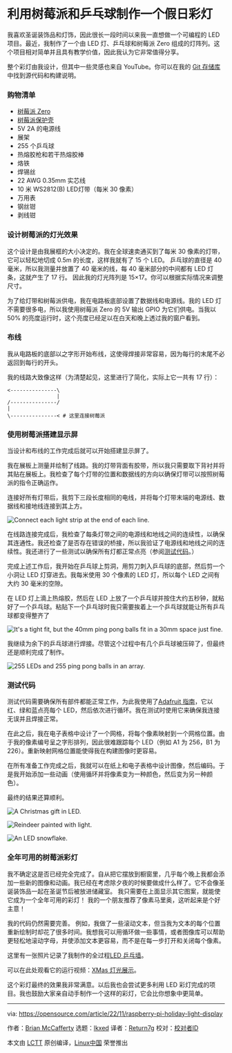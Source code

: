 [#]: subject: "Create a holiday light display with your Raspberry Pi and ping pong balls"
[#]: via: "https://opensource.com/article/22/11/raspberry-pi-holiday-light-display"
[#]: author: "Brian McCafferty https://opensource.com/users/bdm"
[#]: collector: "lkxed"
[#]: translator: "Return7g"
[#]: reviewer: " "
[#]: publisher: " "
[#]: url: " "

利用树莓派和乒乓球制作一个假日彩灯
======

我喜欢圣诞装饰品和灯饰，因此很长一段时间以来我一直想做一个可编程的 LED 项目。最近，我制作了一个由 LED 灯、乒乓球和树莓派 Zero 组成的灯阵列。这个项目相对简单并且具有教学价值，因此我认为它非常值得分享。

整个彩灯由我设计，但其中一些灵感也来自 YouTube。你可以在我的 [Git 存储库][1] 中找到源代码和构建说明。

### 购物清单

- [树莓派 Zero][2]
- [树莓派保护壳][3]
- 5V 2A 的电源线
- 展架
- 255 个乒乓球
- 热熔胶枪和若干热熔胶棒
- 烙铁
- 焊锡丝
- 22 AWG 0.35mm 实芯线
- 10 米 WS2812(B) LED灯带（每米 30 像素）
- 万用表
- 钢丝钳
- 剥线钳


### 设计树莓派的灯光效果

这个设计是由我展框的大小决定的。我在全球速卖通买到了每米 30 像素的灯带，它可以轻松地切成 0.5m 的长度，这样我就有了 15 个 LED。 乒乓球的直径是 40 毫米，所以我测量并放置了 40 毫米的线，每 40 毫米部分的中间都有 LED 灯条，这就产生了 17 行。 因此我的灯光阵列是 15×17。你可以根据实际情况来调整尺寸。

为了给灯带和树莓派供电，我在电路板底部设置了数据线和电源线。我的 LED 灯不需要很多电，所以我使用树莓派 Zero 的 5V 输出 GPIO 为它们供电。当我以 50% 的亮度运行时，这个亮度已经足以在白天和晚上透过我的窗户看到。

### 布线

我从电路板的底部以之字形开始布线，这使得焊接非常容易，因为每行的末尾不必返回到每行的开头。

我的线路大致像这样（为清楚起见，这里进行了简化，实际上它一共有 17 行）：

```
<---------------\
                |
/---------------/
|
\---------------< # 这里连接树莓派
```

### 使用树莓派搭建显示屏

当设计和布线的工作完成后就可以开始搭建显示屏了。

我在展板上测量并绘制了线路。我的灯带背面有胶带，所以我只需要取下背衬并将其贴在展板上。我检查了每个灯带的位置和数据线的方向以确保灯带可以按照树莓派的指令正确运作。

连接好所有灯带后，我剪下三段长度相同的电线，并将每个灯带末端的电源线、数据线和接地线连接到其上方。

![Connect each light strip at the end of each line.][4]

在线路连接完成后，我检查了每条灯带之间的电源线和地线之间的连续性，以确保其连通性。我还检查了是否存在错误的桥接，所以我验证了电源线和地线之间的连续性。我还进行了一些测试以确保所有灯都正常点亮（参阅[测试代码][5]。）

完成上述工作后，我开始在乒乓球上剪洞，用剪刀刺入乒乓球的底部，然后剪一个小洞让 LED 灯穿进去。我每米使用 30 个像素的 LED 灯，所以每个 LED 之间有大约 30 毫米的空隙。

在 LED 灯上滴上热熔胶，然后在 LED 上放了一个乒乓球并按住大约五秒钟，就粘好了一个乒乓球。粘贴下一个乒乓球时我只需要挨着上一个乒乓球就能让所有乒乓球都变得整齐了

![It's a tight fit, but the 40mm ping pong balls fit in a 30mm space just fine.][6]

我继续为余下的乒乓球进行焊接。尽管这个过程中有几个乒乓球被压碎了，但最终还是顺利完成了制作。

![255 LEDs and 255 ping pong balls in an array.][7]

### 测试代码

测试代码需要确保所有部件都能正常工作，为此我使用了[Adafruit 指南][8]，它以红、绿和蓝点亮每个 LED，然后依次进行循环。我在测试时使用它来确保我连接无误并且焊接正常。

在此之后，我在电子表格中设计了一个网格，将每个像素映射到一个网格位置。由于我的像素编号呈之字形排列，因此很难跟踪每个 LED（例如 A1 为 256，B1 为 226）。重新映射网格位置能使得我在构建图像时更容易。

在所有准备工作完成之后，我就可以在纸上和电子表格中设计图像，然后编码。于是我开始添加一些动画（使用循环并将像素变为一种颜色，然后变为另一种颜色）。

最终的结果还算顺利。

![A Christmas gift in LED.][9]

![Reindeer painted with light.][10]

![An LED snowflake.][11]

### 全年可用的树莓派彩灯

我不确定这是否已经完全完成了。自从把它摆放到橱窗里，几乎每个晚上我都会添加一些新的图像和动画。我已经在考虑除夕夜的时候要做成什么样了。它不会像圣诞装饰品一起在圣诞节后被放进储藏室。 我只需要在上面显示其它图案，就能使它成为一个全年可用的彩灯！ 我的一个朋友推荐了像素马里奥，这听起来是个好主意！

我的代码仍然需要完善。 例如，我做了一些滚动文本，但当我为文本的每个位置重新绘制时却花了很多时间。我想我可以用循环做一些事情，或者图像库可以帮助更轻松地滚动字母，并使添加文本更容易，而不是在每一步打开和关闭每个像素。

这里有一张照片记录了我制作的全过程[LED 乒乓墙][12]。

可以在此处观看它的运行视频：[XMas 灯光展示][13]。

这个彩灯最终的效果我非常满意。以后我也会尝试更多利用 LED 彩灯完成的项目。我也鼓励大家亲自动手制作一个这样的彩灯，它会比你想象中更简单。

--------------------------------------------------------------------------------

via: https://opensource.com/article/22/11/raspberry-pi-holiday-light-display

作者：[Brian McCafferty][a]
选题：[lkxed][b]
译者：[Return7g](https://github.com/Return7g)
校对：[校对者ID](https://github.com/校对者ID)

本文由 [LCTT](https://github.com/LCTT/TranslateProject) 原创编译，[Linux中国](https://linux.cn/) 荣誉推出

[a]: https://opensource.com/users/bdm
[b]: https://github.com/lkxed
[1]: https://github.com/bmccafferty/ping-pong-led-wall
[2]: https://shop.pimoroni.com/products/raspberry-pi-zero-wh-with-pre-soldered-header
[3]: https://shop.pimoroni.com/products/pibow-zero-w
[4]: https://opensource.com/sites/default/files/2022-11/IMG_20201126_115520.jpeg
[5]: https://opensource.com#the-code
[6]: https://opensource.com/sites/default/files/2022-11/IMG_20201127_101409.webp
[7]: https://opensource.com/sites/default/files/2022-11/IMG_20201127_160500.webp
[8]: https://learn.adafruit.com/neopixels-on-raspberry-pi/python-usage
[9]: https://opensource.com/sites/default/files/2022-11/IMG_20201127_181931.webp
[10]: https://opensource.com/sites/default/files/2022-11/IMG_20201202_215902.webp
[11]: https://opensource.com/sites/default/files/2022-11/IMG_20201127_215314.webp
[12]: https://projects.bdm.scot/Xmas%20LED%20Wall%202020/
[13]: https://youtu.be/zc0501GzpMw
